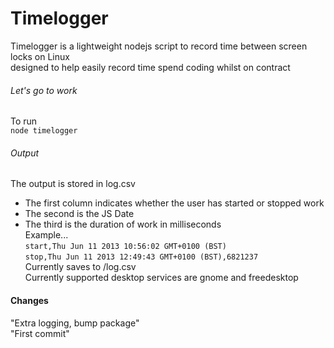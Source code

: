   
# Timelogger  
  
 Timelogger is a lightweight nodejs script to record time between screen locks on Linux  
designed to help easily record time spend coding whilst on contract  
  
###### Let's go to work  
  
 To run  
```node timelogger```  
  
###### Output  
  
The output is stored in log.csv  
*  The first column indicates whether the user has started or stopped work  
*  The second is the JS Date  
*  The third is the duration of work in milliseconds  
Example...  
```start,Thu Jun 11 2013 10:56:02 GMT+0100 (BST)```  
```stop,Thu Jun 11 2013 12:49:43 GMT+0100 (BST),6821237```  
Currently saves to /log.csv  
Currently supported desktop services are gnome and freedesktop  

#### Changes  

"Extra logging, bump package"  
"First commit"  
